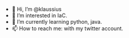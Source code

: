- 👋 Hi, I’m @klaussius
- 👀 I’m interested in IaC.
- 🌱 I’m currently learning python, java.
- 📫 How to reach me: with my twitter account.
